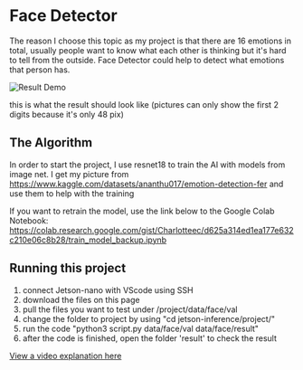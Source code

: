 # Face Detector

The reason I choose this topic as my project is that there are 16 emotions in total, usually people want to know what each other is thinking but it's hard to tell from the outside. Face Detector could help to detect what emotions that person has.

![Result Demo](https://i.imgur.com/VTWSe1j.jpg)

this is what the result should look like (pictures can only show the first 2 digits because it's only 48 pix)

## The Algorithm

In order to start the project, I use resnet18 to train the AI with models from image net. I get my picture from https://www.kaggle.com/datasets/ananthu017/emotion-detection-fer and use them to help with the training

If you want to retrain the model, use the link below to the Google Colab Notebook:
https://colab.research.google.com/gist/Charlotteec/d625a314ed1ea177e632c210e06c8b28/train_model_backup.ipynb

## Running this project

1. connect Jetson-nano with VScode using SSH
2. download the files on this page
3. pull the files you want to test under /project/data/face/val
4. change the folder to project by using "cd jetson-inference/project/"
5. run the code "python3 script.py data/face/val data/face/result"
6. after the code is finished, open the folder 'result' to check the result

[View a video explanation here](https://youtu.be/-K0zNkuUm_w)
